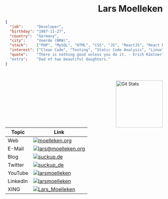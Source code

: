 <h1 align="right">Lars Moelleken</h1>


```json
{
  "job":      "Developer",
  "birthday": "1987-11-27",
  "country":  "Germany",
  "city":     "Voerde (NRW)",
  "stack":    ["PHP", "MySQL", "HTML", "CSS", "JS", "ReactJS", "React Native", "jQuery", "Bash", "..."],
  "interest": ["Clean Code", "Testing", "Static Code Analysis", "Linux", "..."], 
  "quote":    "There is nothing good unless you do it. - Erich Kästner"
  "extra":    "Dad of two beautiful daughters."
}
```

<br>

<a href="https://github.com/voku"><img alt="Git Stats" src="https://github-readme-stats.vercel.app/api?username=voku&show_icons=true" align="right" height="150" /></a>

<div align="left">

|  Topic | Link |
| ------------- | ------------- |
| Web  | <a target="_blank" href="https://moelleken.org/"><img src="https://img.shields.io/badge/moelleken.org-22a2b0?style=for-the-badge&logo=&logoColor=white" alt="moelleken.org"></a>  |
| E-Mail  | <a target="_blank" href="mailto:lars@moelleken.org"><img src="https://img.shields.io/badge/lars@moelleken.org-22a2b0?style=for-the-badge&logo=mail&logoColor=white" alt="lars@moelleken.org"></a>  |
| Blog  | <a target="_blank" href="https://suckup.de/"><img src="https://img.shields.io/badge/suckup.de-e44041?style=for-the-badge&logo=wordpress&logoColor=white" alt="suckup.de"></a>  |
| Twitter  | <a target="_blank" href="https://twitter.com/suckup_de/"><img src="https://img.shields.io/twitter/follow/suckup_de?style=for-the-badge&logo=twitter&color=1d9bf0" alt="suckup_de"></a>  |
| YouTube  | <a target="_blank" href="https://www.youtube.com/c/larsmoelleken"><img src="https://img.shields.io/youtube/channel/views/UC_IC80pLfGNdpzesacY2b6A?style=for-the-badge&logo=YouTube&color=FF0000" alt="larsmoelleken"></a>  |  
| LinkedIn  | <a target="_blank" href="https://www.linkedin.com/in/larsmoelleken/"><img src="https://img.shields.io/badge/larsmoelleken-0E76A8?style=for-the-badge&logo=LinkedIn&logoColor=white" alt="larsmoelleken"></a>  |
| XING  | <a target="_blank" href="https://www.xing.com/profile/Lars_Moelleken/"><img src="https://img.shields.io/badge/Lars_Moelleken-126567?style=for-the-badge&logo=XING&logoColor=white" alt="Lars_Moelleken"></a>  |

 </div>
